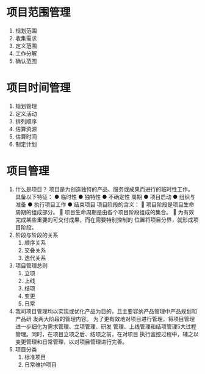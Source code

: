 # 项目范围管理
    
1. 规划范围
2. 收集需求
3. 定义范围
4. 工作分解
5. 确认范围
# 项目时间管理

1. 规划管理
2. 定义活动
3. 排列顺序
4. 估算资源
5. 估算时间
6. 制定计划

# 项目管理

1. 什么是项目？
    项目是为创造独特的产品、服务或成果而进行的临时性工作。
    具备以下特征：
    ● 临时性
    ● 独特性
    ● 不确定性
    周期
    ● 项目启动
    ● 组织与准备
    ● 执行项目工作
    ● 结束项目
    项目阶段的含义：
         项目阶段是项目生命周期的组成部分。
         项目生命周期是由各个项目阶段组成的集合。
         为有效完成某些重要的可交付成果，而在需要特别控制的
        位置将项目分界，就形成项目阶段。
2. 阶段与阶段的关系
   1. 顺序关系
   2. 交叠关系
   3. 迭代关系
3. 项目管理总则
   1. 立项
   2. 上线
   3. 结项
   4. 变更
   5. 日常
4. 我司项目管理均以实现或优化产品为目的，且主要容纳产品管理中产品规划和产品研
发两大阶段的管理内容。
为了更有效地对项目进行管理，将项目管理进一步细化为需求管理、立项管理、研发
管理、上线管理和结项管理5大过程管理。同时，在项目立项之后、结项之前，在对项目
执行监控过程中，辅之以变更管理和日常管理，以对项目管理进行完善。
5. 项目分类
   1. 标准项目
   2. 日常维护项目